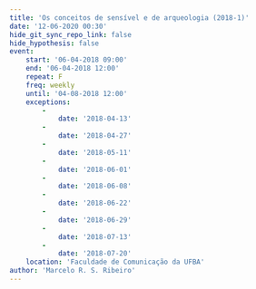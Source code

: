 ```yaml
---
title: 'Os conceitos de sensível e de arqueologia (2018-1)'
date: '12-06-2020 00:30'
hide_git_sync_repo_link: false
hide_hypothesis: false
event:
    start: '06-04-2018 09:00'
    end: '06-04-2018 12:00'
    repeat: F
    freq: weekly
    until: '04-08-2018 12:00'
    exceptions:
        -
            date: '2018-04-13'
        -
            date: '2018-04-27'
        -
            date: '2018-05-11'
        -
            date: '2018-06-01'
        -
            date: '2018-06-08'
        -
            date: '2018-06-22'
        -
            date: '2018-06-29'
        -
            date: '2018-07-13'
        -
            date: '2018-07-20'
    location: 'Faculdade de Comunicação da UFBA'
author: 'Marcelo R. S. Ribeiro'
---
```


